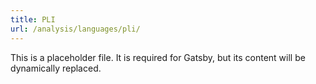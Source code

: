```yaml
---
title: PLI
url: /analysis/languages/pli/
---
```


This is a placeholder file. It is required for Gatsby, but its content will be dynamically replaced.
